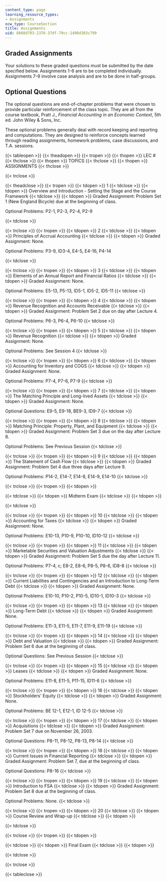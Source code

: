 ```yaml
---
content_type: page
learning_resource_types:
- Assignments
ocw_type: CourseSection
title: Assignments
uid: 8868d703-2376-37df-79cc-1498d303c799
---
```


Graded Assignments
------------------

Your solutions to these graded questions must be submitted by the date specified below. Assignments 1-6 are to be completed individually. Assignments 7-9 involve case analysis and are to be done in half-groups.

Optional Questions
------------------

The optional questions are end-of-chapter problems that were chosen to provide particular reinforcement of the class topic. They are all from the course textbook, Pratt J., _Financial Accounting in an Economic Context_, 5th ed. John Wiley & Sons, Inc.

These optional problems generally deal with record keeping and reporting and computations. They are designed to reinforce concepts learned through reading assignments, homework problems, case discussions, and T.A. sessions.

{{< tableopen >}}
{{< theadopen >}}
{{< tropen >}}
{{< thopen >}}
LEC #
{{< thclose >}}
{{< thopen >}}
TOPICS
{{< thclose >}}
{{< thopen >}}
ASSIGNMENTS
{{< thclose >}}

{{< trclose >}}

{{< theadclose >}}
{{< tropen >}}
{{< tdopen >}}
1
{{< tdclose >}}
{{< tdopen >}}
Overview and Introduction - Setting the Stage and the Course Framework
{{< tdclose >}}
{{< tdopen >}}
Graded Assignment: Problem Set 1 (New England Bicycle) due at the beginning of class.  
  
Optional Problems: P2-1, P2-3, P2-4, P2-9  

{{< tdclose >}}

{{< trclose >}}
{{< tropen >}}
{{< tdopen >}}
2
{{< tdclose >}}
{{< tdopen >}}
Principles of Accrual Accounting
{{< tdclose >}}
{{< tdopen >}}
Graded Assignment: None.  
  
Optional Problems: P3-9, ID3-4, E4-5, E4-16, P4-14  

{{< tdclose >}}

{{< trclose >}}
{{< tropen >}}
{{< tdopen >}}
3
{{< tdclose >}}
{{< tdopen >}}
Elements of an Annual Report and Financial Ratios
{{< tdclose >}}
{{< tdopen >}}
Graded Assignment: None.  
  
Optional Problems: E5-13, P5-13, ID5-1, ID5-2, ID5-11
{{< tdclose >}}

{{< trclose >}}
{{< tropen >}}
{{< tdopen >}}
4
{{< tdclose >}}
{{< tdopen >}}
Revenue Recognition and Accounts Receivable
{{< tdclose >}}
{{< tdopen >}}
Graded Assignment: Problem Set 2 due on day after Lecture 4.  
  
Optional Problems: P6-3, P6-4, P6-10
{{< tdclose >}}

{{< trclose >}}
{{< tropen >}}
{{< tdopen >}}
5
{{< tdclose >}}
{{< tdopen >}}
Revenue Recognition
{{< tdclose >}}
{{< tdopen >}}
Graded Assignment: None.  
  
Optional Problems: See Session 4
{{< tdclose >}}

{{< trclose >}}
{{< tropen >}}
{{< tdopen >}}
6
{{< tdclose >}}
{{< tdopen >}}
Accounting for Inventory and COGS
{{< tdclose >}}
{{< tdopen >}}
Graded Assignment: None.  
  
Optional Problems: P7-4, P7-6, P7-9
{{< tdclose >}}

{{< trclose >}}
{{< tropen >}}
{{< tdopen >}}
7
{{< tdclose >}}
{{< tdopen >}}
The Matching Principle and Long-lived Assets
{{< tdclose >}}
{{< tdopen >}}
Graded Assignment: None.  
  
Optional Questions: E9-5, E9-18, BE9-3, ID9-7
{{< tdclose >}}

{{< trclose >}}
{{< tropen >}}
{{< tdopen >}}
8
{{< tdclose >}}
{{< tdopen >}}
Matching Principle: Property, Plant, and Equipment
{{< tdclose >}}
{{< tdopen >}}
Graded Assignment: Problem Set 3 due on the day after Lecture 8.  
  
Optional Problems: See Previous Session
{{< tdclose >}}

{{< trclose >}}
{{< tropen >}}
{{< tdopen >}}
9
{{< tdclose >}}
{{< tdopen >}}
The Statement of Cash Flow
{{< tdclose >}}
{{< tdopen >}}
Graded Assignment: Problem Set 4 due three days after Lecture 9.  
  
Optional Problems: P14-2, E14-7, E14-8, E14-9, E14-10
{{< tdclose >}}

{{< trclose >}}
{{< tropen >}}
{{< tdopen >}}

{{< tdclose >}}
{{< tdopen >}}
Midterm Exam
{{< tdclose >}}
{{< tdopen >}}

{{< tdclose >}}

{{< trclose >}}
{{< tropen >}}
{{< tdopen >}}
10
{{< tdclose >}}
{{< tdopen >}}
Accounting for Taxes
{{< tdclose >}}
{{< tdopen >}}
Graded Assignment: None.  
  
Optional Problems: E10-13, P10-9, P10-10, ID10-12
{{< tdclose >}}

{{< trclose >}}
{{< tropen >}}
{{< tdopen >}}
11
{{< tdclose >}}
{{< tdopen >}}
Marketable Securities and Valuation Adjustments
{{< tdclose >}}
{{< tdopen >}}
Graded Assignment: Problem Set 5 due the day after Lecture 11.  
  
Optional Problems: P7-4, c; E8-2, E8-6, P8-5, P8-6, ID8-8
{{< tdclose >}}

{{< trclose >}}
{{< tropen >}}
{{< tdopen >}}
12
{{< tdclose >}}
{{< tdopen >}}
Current Liabilities and Contingencies and an Introduction to Long-Term Debt
{{< tdclose >}}
{{< tdopen >}}
Graded Assignment: None.  
  
Optional Problems: E10-10, P10-2, P10-5, ID10-1, ID10-3
{{< tdclose >}}

{{< trclose >}}
{{< tropen >}}
{{< tdopen >}}
13
{{< tdclose >}}
{{< tdopen >}}
Long-Term Debt
{{< tdclose >}}
{{< tdopen >}}
Graded Assignment: None.  
  
Optional Problems: E11-3, E11-5, E11-7, E11-9, E11-19
{{< tdclose >}}

{{< trclose >}}
{{< tropen >}}
{{< tdopen >}}
14
{{< tdclose >}}
{{< tdopen >}}
Debt and Valuation
{{< tdclose >}}
{{< tdopen >}}
Graded Assignment: Problem Set 6 due at the beginning of class.  
  
Optional Questions: See Previous Session
{{< tdclose >}}

{{< trclose >}}
{{< tropen >}}
{{< tdopen >}}
15
{{< tdclose >}}
{{< tdopen >}}
Leases
{{< tdclose >}}
{{< tdopen >}}
Graded Assignment: None.  
  
Optional Problems: E11-8, E11-5, P11-15, ID11-6
{{< tdclose >}}

{{< trclose >}}
{{< tropen >}}
{{< tdopen >}}
16
{{< tdclose >}}
{{< tdopen >}}
Stockholders' Equity
{{< tdclose >}}
{{< tdopen >}}
Graded Assignment: None.  
  
Optional Problems: BE 12-1, E12-1, ID 12-5
{{< tdclose >}}

{{< trclose >}}
{{< tropen >}}
{{< tdopen >}}
17
{{< tdclose >}}
{{< tdopen >}}
Acquisitions
{{< tdclose >}}
{{< tdopen >}}
Graded Assignment: Problem Set 7 due on November 26, 2003.  
  
Optional Questions: P8-11, P8-12, P8-13, P8-14
{{< tdclose >}}

{{< trclose >}}
{{< tropen >}}
{{< tdopen >}}
18
{{< tdclose >}}
{{< tdopen >}}
Current Issues in Financial Reporting
{{< tdclose >}}
{{< tdopen >}}
Graded Assignment: Problem Set 7, due at the beginning of class.  
  
Optional Questions: P8-16
{{< tdclose >}}

{{< trclose >}}
{{< tropen >}}
{{< tdopen >}}
19
{{< tdclose >}}
{{< tdopen >}}
Introduction to FSA
{{< tdclose >}}
{{< tdopen >}}
Graded Assignment: Problem Set 8 due at the beginning of class.  
  
Optional Problems: None.
{{< tdclose >}}

{{< trclose >}}
{{< tropen >}}
{{< tdopen >}}
20
{{< tdclose >}}
{{< tdopen >}}
Course Review and Wrap-up
{{< tdclose >}}
{{< tdopen >}}

{{< tdclose >}}

{{< trclose >}}
{{< tropen >}}
{{< tdopen >}}

{{< tdclose >}}
{{< tdopen >}}
Final Exam
{{< tdclose >}}
{{< tdopen >}}

{{< tdclose >}}

{{< trclose >}}

{{< tableclose >}}
